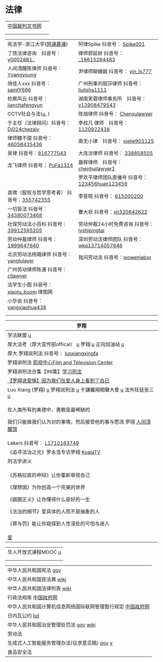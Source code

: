# 法律



|                                         |   |
| --------------------------------------- | - |
| [中国裁判文书网](https://wenshu.court.gov.cn/) |   |
|                                         |   |
|                                         |   |

|                                                                                                                                         |                                                                                                                                                                                                                                                                                                                                                   |
| --------------------------------------------------------------------------------------------------------------------------------------- | ------------------------------------------------------------------------------------------------------------------------------------------------------------------------------------------------------------------------------------------------------------------------------------------------------------------------------------------------- |
| 宪法学-浙江大学([网课慕课](https://www.youtube.com/playlist?list=PLqlw88i7XLoxtXLFxR8oG7w4I8DXFGXgu))                                              | 阿律Spike 抖音号： [Spike001](https://www.douyin.com/user/MS4wLjABAAAAR7ohwAuZfr8g3kImPetUxM\_S2r9eR5HoXFRUhs0gNABWDmSRSsY3n0h\_12EpLUWS?author\_id=3808360517077511\&enter\_from=follow\&enter\_method=comment\&from\_gid=7013660039634341156\&group\_id=7013660039634341156\&log\_pb=%7B%22impr\_id%22%3A%22202110091640050101502220382E0468AC%22%7D) |
| 了债法律咨询　抖音号： [y0002881..](https://www.douyin.com/user/MS4wLjABAAAATwtwOe2JRwn32N5aKKMhCWzNmVmanoUVSVX50FN5Hsm35mhkdPonF1F9QR72vMQb)      | 律师郭延娇 抖音号： [\_18615264483](https://www.douyin.com/user/MS4wLjABAAAAIQqk6YRuvU8kC8SPJ7Sx3d6nTYEGSXkD-i\_2kUWHBLTeinhUuZWE6iaBbz7nKOG2?enter\_from=follow\&enter\_method=video\_title\&from\_gid=7017005625573985571\&is\_full\_screen=0)                                                                                                           |
| 人间清醒陈律师 抖音号：[Yyangyoung](https://www.douyin.com/user/MS4wLjABAAAA50jdRXn19f\_SVabSkpKRPAmNrkYhhn3D\_hiRC4XRMJUiIrpldDWnfrn8TVyXX2PY)    | 尹律师聊婚姻 抖音号： [yin\_ls777](https://www.douyin.com/user/MS4wLjABAAAAMrkLgJhrOcE6BEOcca\_4YTFo47tTI2GuNgBVJ1ZiaGg)                                                                                                                                                                                                                                    |
| 俏佳人xxx 抖音号：[saintY666](https://www.douyin.com/user/MS4wLjABAAAAaCdZntKcRvcKOJ-u\_cA90Dl4IeDcHQ1hCREt539HLU8R5JPXxGgftm83XC8qhdDU)       | 广州刑事刘丽莎律师 抖音号： [liulisha1111](https://www.douyin.com/user/MS4wLjABAAAAf6q7ix\_0jIT6iFxZpCZwkj5q\_\_mONmOxoaluXceARUY?enter\_from=follow\&enter\_method=video\_title\&from\_gid=7017009874781375775\&is\_full\_screen=0)                                                                                                                           |
| 检察风云 抖音号： [jianchafengyun](https://www.douyin.com/user/MS4wLjABAAAAPgUvHOhV2U\_uyrGThHoBPj88KQ7tp5j7jOS6wImB5yQ)                        | 湖南芙蓉律师事务所　抖音号： [v13908479543](https://www.douyin.com/user/MS4wLjABAAAADD1pEa2aY4p\_js-JHBVlfG3eKiZNXhEww5ZC9xiQ8LE)                                                                                                                                                                                                                               |
| CCTV社会与法([u](https://www.youtube.com/c/Internationalcntv/playlists), )                                                                  | 陈旭律师 抖音号： [Chenxulawyer](https://www.douyin.com/user/MS4wLjABAAAAsBTOCzt5ZgUdTOJ1TnRGHp0T6ipO4YdKx2U6A0YrnHg)                                                                                                                                                                                                                                     |
| 于主任（法律顾问）抖音号： [Dj024chezaiy](https://www.douyin.com/user/MS4wLjABAAAAYNCQLlELdOjeENpbKgSct-xjSDXAAEUK5OkFvPMJkR1vO-nQFfb9-I1DTyUuWXnj)  | 李叔凡 律师　抖音号： [1120922438](https://www.douyin.com/user/MS4wLjABAAAAgntg\_02MjgUlxGtIgWKHG5ezI7sItGSaCwbjJYO99tw)                                                                                                                                                                                                                                    |
| 律师糖不甜 抖音号： [46056435436](https://www.douyin.com/user/MS4wLjABAAAAAT8mTUhtCRVGxBP2c1K16QWPrHYz7iPfr-Q93bGGBT5lR0akdNRfja\_btLtWLA9T)     | 南无小律　抖音号： [xiejie901125](https://www.douyin.com/user/MS4wLjABAAAAdl1EoP65U\_9K7aZP-tsEBJSl9JHzUwjFxZST1rYNIM8)                                                                                                                                                                                                                                    |
| 吴律 抖音号：[816777043](https://www.douyin.com/user/MS4wLjABAAAA6xVvSa1k0j\_krQN4Ijkm0oJe6IiIYAncDPT4Z3uUHSo)                                | 大连沈律师 抖音号： [338858505](https://www.douyin.com/user/MS4wLjABAAAASseGqBZX6Ifei3Lqn1iQRNP1tNIvjOaDLmIX5zy2ImI)                                                                                                                                                                                                                                       |
| 龙飞律师 抖音号： [PuFa1314](https://www.douyin.com/user/MS4wLjABAAAA2rxtVGwx98EnrJDhjuWlPyQD8frzAIEY5MIWsiTNVzM)                               | 晨辉律师　抖音号： [chenhuilawyer1](https://www.douyin.com/user/MS4wLjABAAAASuOSksJ0OwmHuuSRFA-rnL4rjhLW9RdL9wS56JOFLSY)                                                                                                                                                                                                                                   |
|                                                                                                                                         | 罗欢平律师团队直播号 抖音号： [123456huan123456](https://www.douyin.com/user/MS4wLjABAAAAuw1LNVEZ8khSrxYDfNvvV1zpM85QkyBIAmVdg5Y5lbY)                                                                                                                                                                                                                           |
| 袁啸（股权与哲学思考者） 抖音号：[355742355](https://www.douyin.com/user/MS4wLjABAAAArkkCk-qXor6yFfPj06TgpHv8Jeu9qia99qUA5gySCyw)                       | 李昱晓 抖音号： [615000200](https://www.douyin.com/user/MS4wLjABAAAAFS\_6jVGulPslD22DWlKRJvOX\_wdGhQTvZOpblushq9g)                                                                                                                                                                                                                                       |
| 一切皆法 抖音号：[34380073468](https://www.douyin.com/user/MS4wLjABAAAAtitq9PZLdIj6vJy2BhVZiqanfodCeotR2XSMGRWnbCs)                             | 曹大状 抖音号：[xh320642622](https://www.douyin.com/user/MS4wLjABAAAAExIHfdGHzNy5Phtztl918Juk7cW54hkiEeJGteRYzg3t4W525ZSMfoFKOUg4Se-D)                                                                                                                                                                                                                   |
| 社保劳动法小百科 抖音号：[39912595205](https://www.douyin.com/user/MS4wLjABAAAAbVOmzPi0yQbjf6fyfPgZ08X9D3aakAY-Z-VbTaIHJPuyb5I8XJK9cFoP4\_C7WYBA)   | 劳动仲裁24小时免费咨询 抖音号：[lvshipingtai](https://www.douyin.com/user/MS4wLjABAAAA2fW0StWKEQd9RIidCIaj-qlk-IBS4zeKOabzCfTkXCk)                                                                                                                                                                                                                              |
| 劳动仲裁律师 抖音号：[1999647640](https://www.douyin.com/user/MS4wLjABAAAAiIFI9IW4LDMiSjCxZ6Ide0jwpLX9TthXstH3CTdS\_m0)                           | 深圳劳动法律师团队 抖音号：[wkq13714057646](https://www.douyin.com/user/MS4wLjABAAAAGMSwABzq\_qW39JzMvFI-dwwbCBAFYl7aj5jpGzleeMM)                                                                                                                                                                                                                              |
| 北京劳动法杨璐律师 抖音号：[yanglulayer](https://www.douyin.com/user/MS4wLjABAAAA3JmAPoSezas1GCBl6tvrESXewwZ2OhFCgyvzSZSx9aM)                        | 我问劳动法 抖音号：[wowenlabor](https://www.douyin.com/user/MS4wLjABAAAA5J9taouNJjcnZ3cPiRdeICkDlzq-Le826cOSthWIPbU)                                                                                                                                                                                                                                       |
| 广州劳动律师陈通 抖音号：[ctlawyer](https://www.douyin.com/user/MS4wLjABAAAAJ\_C5wjUfuaNvhevR7zpV-tkr6nkrHTCeLth7nAGfFnO07-ycqXyzEFG34fKmWc7M)      |                                                                                                                                                                                                                                                                                                                                                   |
| 法学生小图 抖音号： [xiaotu\_boom](https://www.douyin.com/user/MS4wLjABAAAAIKZ6Nq8qBCTWIoFKTHWCxY9R6viqCF513FjqD8HB06pYEWCsxJK2t1oL5YT1QMAn) 律图网 |                                                                                                                                                                                                                                                                                                                                                   |
| 小华说 抖音号：[yangxiaohua438](https://www.douyin.com/user/MS4wLjABAAAA1AgS6Fdkz6i7URkKAPZpX8eYqZx5kRsn5E6Q6mro0gImSBX5D2cfb6aZpnQJt5Xa)      |                                                                                                                                                                                                                                                                                                                                                   |
|                                                                                                                                         |                                                                                                                                                                                                                                                                                                                                                   |
|                                                                                                                                         |                                                                                                                                                                                                                                                                                                                                                   |

| 罗翔                                                                                                                                                                                                                                                                                                   |
| ---------------------------------------------------------------------------------------------------------------------------------------------------------------------------------------------------------------------------------------------------------------------------------------------------- |
| 学法联盟 [u](https://www.youtube.com/c/%E5%AD%A6%E6%B3%95%E8%81%94%E7%9B%9F/videos)                                                                                                                                                                                                                      |
| 厚大法考（厚大宣传部offical） [u](https://www.youtube.com/channel/UCfIMTShR-sxymWhTg-\_40-w)   罗翔 [u](https://www.youtube.com/@user-iw6pd2mp9e)   正向加油站 [u](https://www.youtube.com/@positivevibesstation)                                                                                                      |
| 厚大.罗翔说刑法 抖音号： [luoxiangxingfa](https://www.douyin.com/user/MS4wLjABAAAAkL9NcPDtYP-x8l4xkpqCjU7tP6zl-7QRu9SB-1ff8GCCGX56s1ld-zdHPsS8rZj-)                                                                                                                                                             |
| 罗翔讲刑法 [影视中心Film and Television Center](https://www.youtube.com/playlist?list=PLb0WJc3grpSLrpvkmK8jZiSw7er8vfm9i)                                                                                                                                                                                     |
| 罗翔讲刑法合集【96集】[学习刑法](https://www.youtube.com/playlist?list=PLGM6MxZkX7Ihqi6iYUwLNlLO9GWuFLdM2)                                                                                                                                                                                                         |
| [【罗翔说爱情】因为我们在爱人身上看到了自已](https://www.youtube.com/watch?v=atJq6\_V\_Rn8)                                                                                                                                                                                                                               |
| Luo Xiang (罗翔) [u](https://www.youtube.com/channel/UCPLy4JkbkaWPlhX4GKKfUYg) 罗翔说刑法 [u](https://www.youtube.com/channel/UCYx0wztdyZQGOFPAGUFen2Q/videos) 于謙羅翔相聲大會 [u](https://www.youtube.com/channel/UC5AErooY3Lncqlp4BxG8C6w) 法外狂徒张三 [u](https://www.youtube.com/channel/UCfIMTShR-sxymWhTg-\_40-w) |
| <p>在人类所有的美德中，勇敢是最稀缺的</p><p>我们只能做我们认为对的事情，然后接受他的事与愿违 罗翔 <a href="https://www.douyin.com/video/7027775699775753508">人间清醒馆</a></p>                                                                                                                                                                      |
| Lakers 抖音号： [L1710163749](https://www.douyin.com/user/MS4wLjABAAAAFycciAQOUY4S2U\_coBu-SVY48MbZ0UU6jzqvCQCaA0Y)                                                                                                                                                                                      |
| 《追寻法治之光》罗永浩专访罗翔 [KoalaTV](https://www.youtube.com/watch?v=oxYuRZqm8UY)                                                                                                                                                                                                                               |
| 刑法学讲义                                                                                                                                                                                                                                                                                                |
| <p>《苏格拉底的申辩》让你重新审视自己</p><p>《理想国》为你创造一个完美的世界</p><p>《圆圈正义》让你懂得什么是好的一生</p><p>《法治的细节》爱具体的人而不是抽象的人</p><p>《罪与罚》能让你窥探到人性深处的可怕与迷人</p>                                                                                                                                                                        |
| [爱](https://www.bilibili.com/video/BV1wP411w7vE)                                                                                                                                                                                                                                                     |

|                                                                                                                          |
| ------------------------------------------------------------------------------------------------------------------------ |
| 华人开放式课程MOOC [u](https://www.youtube.com/c/%E5%8D%8E%E4%BA%BA%E5%BC%80%E6%94%BE%E5%BC%8F%E8%AF%BE%E7%A8%8BMOOC/playlists) |
|                                                                                                                          |
|                                                                                                                          |

|                                                                                                                                                                                                                                                           |
| --------------------------------------------------------------------------------------------------------------------------------------------------------------------------------------------------------------------------------------------------------- |
| 中华人民共和国宪法 [gov](http://www.gov.cn/guoqing/2018-03/22/content\_5276318.htm)                                                                                                                                                                                |
| 中华人民共和国民法典 [wiki](https://zh.wikisource.org/wiki/%E4%B8%AD%E5%8D%8E%E4%BA%BA%E6%B0%91%E5%85%B1%E5%92%8C%E5%9B%BD%E6%B0%91%E6%B3%95%E5%85%B8)                                                                                                              |
| 中华人民共和国法律列表 [wiki](https://zh.wikipedia.org/wiki/%E4%B8%AD%E5%8D%8E%E4%BA%BA%E6%B0%91%E5%85%B1%E5%92%8C%E5%9B%BD%E6%B3%95%E5%BE%8B%E5%88%97%E8%A1%A8)                                                                                                     |
| 行政法规库 [中国政府网](http://www.gov.cn/zhengce/xzfgk/index.htm)                                                                                                                                                                                                  |
| 中华人民共和国计算机信息网络国际联网管理暂行规定 [中国政府网](http://www.gov.cn/zhengce/2020-12/26/content\_5574802.htm)                                                                                                                                                               |
| 日内瓦公约 [bd](https://baike.baidu.com/item/%E5%85%B3%E4%BA%8E%E6%88%98%E4%BF%98%E5%BE%85%E9%81%87%E4%B9%8B%E6%97%A5%E5%86%85%E7%93%A6%E5%85%AC%E7%BA%A6/98245)                                                                                               |
| 中华人民共和国治安管理处罚法 [gov](http://www.gov.cn/ziliao/flfg/2005-08/29/content\_27130.htm)   [wiki](https://zh.wikisource.org/wiki/%E4%B8%AD%E5%8D%8E%E4%BA%BA%E6%B0%91%E5%85%B1%E5%92%8C%E5%9B%BD%E6%B2%BB%E5%AE%89%E7%AE%A1%E7%90%86%E5%A4%84%E7%BD%9A%E6%B3%95) |
| 劳动法                                                                                                                                                                                                                                                       |
| 生成式人工智能服务管理办法(征求意见稿) [gov](http://www.cac.gov.cn/2023-04/11/c\_1682854275475410.htm) [v](https://www.youtube.com/watch?v=ksM30d2Bb\_Y)                                                                                                                    |
| 食品安全法                                                                                                                                                                                                                                                     |
